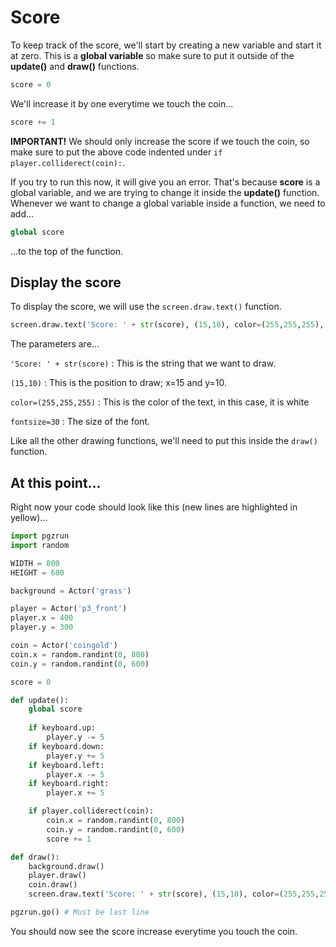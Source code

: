# Score

To keep track of the score, we'll start by creating a new variable and start it at zero. This is a **global variable** so make sure to put it outside of the **update()** and **draw()** functions.

```python
score = 0
```

We'll increase it by one everytime we touch the coin...

```python
score += 1
```

**IMPORTANT!** We should only increase the score if we touch the coin, so make sure to put the above code indented under ```if player.colliderect(coin):```.

If you try to run this now, it will give you an error. That's because **score** is a global variable, and we are trying to change it inside the **update()** function. Whenever we want to change a global variable inside a function, we need to add...

```python
global score
```

...to the top of the function.

## Display the score

To display the score, we will use the ```screen.draw.text()``` function.

```python
screen.draw.text('Score: ' + str(score), (15,10), color=(255,255,255), fontsize=30)
```

The parameters are...

```'Score: ' + str(score)``` : This is the string that we want to draw.

```(15,10)``` : This is the position to draw; x=15 and y=10.

```color=(255,255,255)``` : This is the color of the text, in this case, it is white

```fontsize=30``` : The size of the font.

Like all the other drawing functions, we'll need to put this inside the ```draw()``` function.

## At this point...

Right now your code should look like this (new lines are highlighted in yellow)...

```python hl_lines="17 20 34 40"
import pgzrun
import random

WIDTH = 800
HEIGHT = 600

background = Actor('grass')

player = Actor('p3_front')
player.x = 400
player.y = 300

coin = Actor('coingold')
coin.x = random.randint(0, 800)
coin.y = random.randint(0, 600)

score = 0

def update():
    global score
    
    if keyboard.up:
        player.y -= 5
    if keyboard.down:
        player.y += 5
    if keyboard.left:
        player.x -= 5
    if keyboard.right:
        player.x += 5

    if player.colliderect(coin):
        coin.x = random.randint(0, 800)
        coin.y = random.randint(0, 600)
        score += 1

def draw():
    background.draw()
    player.draw()
    coin.draw()
    screen.draw.text('Score: ' + str(score), (15,10), color=(255,255,255), fontsize=30)

pgzrun.go() # Must be last line
```

You should now see the score increase everytime you touch the coin.